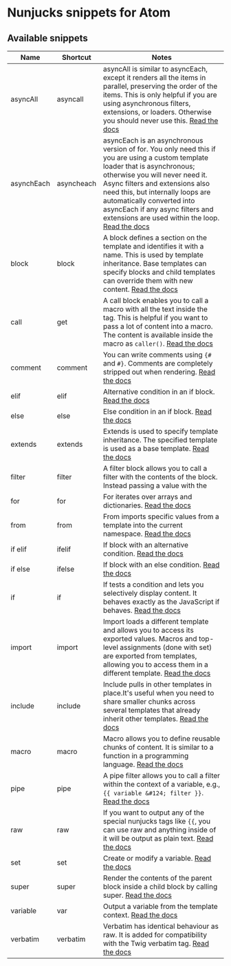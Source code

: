 # Nunjucks snippets for Atom

## Available snippets

|Name|Shortcut|Notes|
|-------------------------|-------------------------|-------------------------|
|asyncAll|asyncall|asyncAll is similar to asyncEach, except it renders all the items in parallel, preserving the order of the items. This is only helpful if you are using asynchronous filters, extensions, or loaders. Otherwise you should never use this. [Read the docs](https://mozilla.github.io/nunjucks/templating.html#asyncall)|
|asynchEach|asyncheach|asyncEach is an asynchronous version of for. You only need this if you are using a custom template loader that is asynchronous; otherwise you will never need it. Async filters and extensions also need this, but internally loops are automatically converted into asyncEach if any async filters and extensions are used within the loop. [Read the docs](https://mozilla.github.io/nunjucks/templating.html#asynceach)|
|block|block|A block defines a section on the template and identifies it with a name. This is used by template inheritance. Base templates can specify blocks and child templates can override them with new content. [Read the docs](https://mozilla.github.io/nunjucks/templating.html#block)|
|call|get|A call block enables you to call a macro with all the text inside the tag. This is helpful if you want to pass a lot of content into a macro. The content is available inside the macro as `caller()`. [Read the docs](https://mozilla.github.io/nunjucks/templating.html#call)|
|comment|comment|You can write comments using `{#` and `#}`. Comments are completely stripped out when rendering. [Read the docs](https://mozilla.github.io/nunjucks/templating.html#comments)|
|elif|elif|Alternative condition in an if block. [Read the docs](https://mozilla.github.io/nunjucks/templating.html#if)|
|else|else|Else condition in an if block. [Read the docs](https://mozilla.github.io/nunjucks/templating.html#if)|
|extends|extends|Extends is used to specify template inheritance. The specified template is used as a base template. [Read the docs](https://mozilla.github.io/nunjucks/templating.html#extends)|
|filter|filter|A filter block allows you to call a filter with the contents of the block. Instead passing a value with the | syntax, the render contents from the block will be passed. [Read the docs](https://mozilla.github.io/nunjucks/templating.html#filter)|
|for|for|For iterates over arrays and dictionaries. [Read the docs](https://mozilla.github.io/nunjucks/templating.html#for)|
|from|from|From imports specific values from a template into the current namespace. [Read the docs](https://mozilla.github.io/nunjucks/templating.html#import)|
|if elif|ifelif|If block with an alternative condition. [Read the docs](https://mozilla.github.io/nunjucks/templating.html#if)|
|if else|ifelse|If block with an else condition. [Read the docs](https://mozilla.github.io/nunjucks/templating.html#if)|
|if|if|If tests a condition and lets you selectively display content. It behaves exactly as the JavaScript if behaves. [Read the docs](https://mozilla.github.io/nunjucks/templating.html#if)|
|import|import|Import loads a different template and allows you to access its exported values. Macros and top-level assignments (done with set) are exported from templates, allowing you to access them in a different template. [Read the docs](https://mozilla.github.io/nunjucks/templating.html#import)|
|include|include|Include pulls in other templates in place.It\'s useful when you need to share smaller chunks across several templates that already inherit other templates. [Read the docs](https://mozilla.github.io/nunjucks/templating.html#include)|
|macro|macro|Macro allows you to define reusable chunks of content. It is similar to a function in a programming language. [Read the docs](https://mozilla.github.io/nunjucks/templating.html#macro)|
|pipe|pipe|A pipe filter allows you to call a filter within the context of a variable, e.g., `{{ variable &#124; filter }}`. [Read the docs](https://mozilla.github.io/nunjucks/templating.html#filters)|
|raw|raw|If you want to output any of the special nunjucks tags like `{{`, you can use raw and anything inside of it will be output as plain text. [Read the docs](https://mozilla.github.io/nunjucks/templating.html#raw)|
|set|set|Create or modify a variable. [Read the docs](https://mozilla.github.io/nunjucks/templating.html#set)|
|super|super|Render the contents of the parent block inside a child block by calling super. [Read the docs](https://mozilla.github.io/nunjucks/templating.html#super)|
|variable|var|Output a variable from the template context. [Read the docs](https://mozilla.github.io/nunjucks/templating.html#variables)|
|verbatim|verbatim|Verbatim has identical behaviour as raw. It is added for compatibility with the Twig verbatim tag. [Read the docs](https://mozilla.github.io/nunjucks/templating.html#verbatim)|